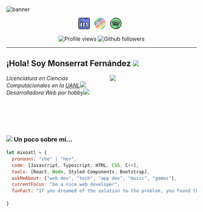 ![banner](https://github.com/mixoatl/mixoatl/assets/74117790/a5fbd0c4-a0aa-4a0d-ac5c-56cfb7f4449b)

<p align='center'>
  <a href="https://www.linkedin.com/in/mixoatl/"><img height="30" src="https://raw.githubusercontent.com/8bithemant/8bithemant/master/linkedin.png?raw=true"></a>&nbsp;&nbsp;
  <a href="https://www.instagram.com/mixoatl/"><img height="30" src="https://raw.githubusercontent.com/8bithemant/8bithemant/master/devto.png?raw=true"></a>&nbsp;&nbsp;
  <a href="https://open.spotify.com/user/7azp8ovv1vehft4tflkf8avpf?si=a47728188fb343a7"><img height="30" src="https://raw.githubusercontent.com/8bithemant/8bithemant/master/spotify.png?raw=true"></a>&nbsp;&nbsp;
 </p>

 <div align="center">
	<img src="https://komarev.com/ghpvc/?username=mixoatl&color=blue&style=for-the-badge" alt="Profile views"/>
	<img src="https://img.shields.io/github/followers/mixoatl?style=for-the-badge&logo=github&color=blue" alt="Github followers"/> 
</div>

****
<h2> ¡Hola! Soy Monserrat Fernández <img src="https://media.giphy.com/media/fdSiRlH2G8JxMKeAa0/giphy.gif" width="50"></h2>
<img align='right' src="https://media.giphy.com/media/4EbPq54Rbx5UvBXsRx/giphy.gif" width="230">
<p><em>Licenciatura en Ciencias Computacionales en la <a href="http://www.uanl.mx">UANL</a><img src="https://media.giphy.com/media/fYSnHlufseco8Fh93Z/giphy.gif" width="30"></br>Desarrolladora Web por hobby<img src="https://media.giphy.com/media/WUlplcMpOCEmTGBtBW/giphy.gif" width="30"> 
</em></p>

<br><br><br><br>

### <img src="https://media.giphy.com/media/VgCDAzcKvsR6OM0uWg/giphy.gif" width="50"> Un poco sobre mí...

```javascript
let mixoatl = {
  pronouns: "she" | "her",
  code: [Javascript, Typescript, HTML, CSS, C++],
  tools: [React, Node, Styled-Components, Bootstrap],
  askMeAbout: ["web dev", "tech", "app dev", "music", "games"],
  currentFocus: "be a nice web developer",
  funFact: "If you dreamed of the solution to the problem, you found the answer."

}
```

<!--
**mixoatl/mixoatl** is a ✨ _special_ ✨ repository because its `README.md` (this file) appears on your GitHub profile.

Here are some ideas to get you started:

- 🔭 I’m currently working on ...
- 🌱 I’m currently learning ...
- 👯 I’m looking to collaborate on ...
- 🤔 I’m looking for help with ...
- 💬 Ask me about ...
- 📫 How to reach me: ...
- 😄 Pronouns: ...
- ⚡ Fun fact: ...
-->
